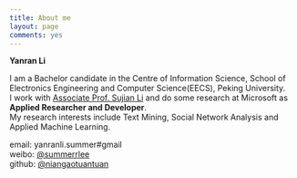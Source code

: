 ```yaml
---
title: About me
layout: page
comments: yes
---
```

  
**Yanran Li**  

I am a Bachelor candidate in the Centre of Information Science, School of Electronics Engineering and Computer Science(EECS), Peking University.      
I work with [Associate Prof. Sujian Li](http://www.icl.pku.edu.cn/member/lisujian/) and do some research at Microsoft as **Applied Researcher and Developer**.      
My research interests include Text Mining, Social Network Analysis and Applied Machine Learning.

email: yanranli.summer#gmail      
weibo: [@summerrlee](http://weibo.com/u/2099958484)      
github: [@niangaotuantuan](https://github.com/niangaotuantuan)      
